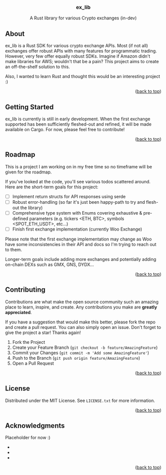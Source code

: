 <!-- PROJECT LOGO -->
<br />
<div align="center">

<h3 align="center">ex_lib</h3>

  <p align="center">
    A Rust library for various Crypto exchanges (in-dev)
    <br />
</div>

<!-- ABOUT THE PROJECT -->
## About

ex_lib is a Rust SDK for various crypto exchange APIs.
Most (if not all) exchanges offer robust APIs with many features
for programmatic trading. However, very few offer equally robust SDKs.
Imagine if Amazon didn't make libraries for AWS; wouldn't that be a pain?
This project aims to create an off-the-shelf solution to this.

Also, I wanted to learn Rust and thought this would be an interesting project :)

<p align="right">(<a href="#readme-top">back to top</a>)</p>


<!-- GETTING STARTED -->
## Getting Started

ex_lib is currently is still in early development.
When the first exchange supported has been sufficiently fleshed-out and refined,
it will be made available on Cargo. For now, please feel free to contribute!

<p align="right">(<a href="#readme-top">back to top</a>)</p>


<!-- ROADMAP -->
## Roadmap

This is a project I am working on in my free time so no timeframe
will be given for the roadmap. 

If you've looked at the code, you'll see various todos scattered around.
Here are the short-term goals for this project:

- [ ] Implement return structs for API responses using serde
- [ ] Robust error-handling (so far it's just been happy-path to try and flesh-out the library)
- [ ] Comprehensive type system with Enums covering exhaustive & pre-defined parameters (e.g. tickers <ETH, BTC>, symbols <SPOT_ETH_USDT>, etc...)
- [ ] Finish first exchange implementation (currently Woo Exchange)

Please note that the first exchange implementation may change as Woo have some inconsistencies in their API and docs so I'm trying to reach out
to them.

Longer-term goals include adding more exchanges and potentially adding on-chain DEXs such as GMX, GNS, DYDX...

<p align="right">(<a href="#readme-top">back to top</a>)</p>


<!-- CONTRIBUTING -->
## Contributing

Contributions are what make the open source community such an amazing place to learn, inspire, and create. Any contributions you make are **greatly appreciated**.

If you have a suggestion that would make this better, please fork the repo and create a pull request. You can also simply open an issue.
Don't forget to give the project a star! Thanks again!

1. Fork the Project
2. Create your Feature Branch (`git checkout -b feature/AmazingFeature`)
3. Commit your Changes (`git commit -m 'Add some AmazingFeature'`)
4. Push to the Branch (`git push origin feature/AmazingFeature`)
5. Open a Pull Request

<p align="right">(<a href="#readme-top">back to top</a>)</p>


<!-- LICENSE -->
## License

Distributed under the MIT License. See `LICENSE.txt` for more information.

<p align="right">(<a href="#readme-top">back to top</a>)</p>


<!-- ACKNOWLEDGMENTS -->
## Acknowledgments

Placeholder for now :)

* []()
* []()
* []()

<p align="right">(<a href="#readme-top">back to top</a>)</p>
